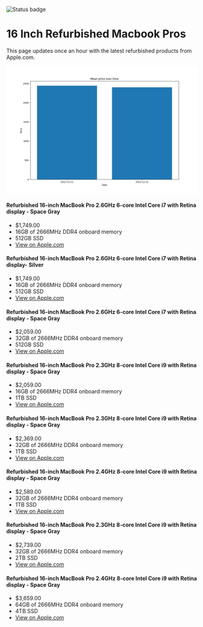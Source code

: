 


![Status badge](https://github.com/seanbehan/apple-intel-refurbs/actions/workflows/python-app.yml/badge.svg)


# 16 Inch Refurbished Macbook Pros

This page updates once an hour with the latest refurbished products from Apple.com. 

![Prices over time](prices.jpg?raw=true "Prices")


#### Refurbished 16-inch MacBook Pro 2.6GHz 6-core Intel Core i7 with Retina display - Space Gray
- $1,749.00
- 16GB of 2666MHz DDR4 onboard memory
- 512GB SSD
- [View on Apple.com](https://apple.com/shop/product/FVVJ2LL/A/refurbished-16-inch-macbook-pro-26ghz-6-core-intel-core-i7-with-retina-display-space-gray?fnode=d3a66028a70289e685e30ac1b33a89cc4740c53ca92f5a5a1fc893faa533f086444e4ef2bb4c534c17cea72d057d70196be67a6feb33927bc386cbfeaf1c4f182e223f652ec180567328d33c2a13a7bd)
    
#### Refurbished 16-inch MacBook Pro 2.6GHz 6-core Intel Core i7 with Retina display- Silver
- $1,749.00
- 16GB of 2666MHz DDR4 onboard memory
- 512GB SSD
- [View on Apple.com](https://apple.com/shop/product/FVVL2LL/A/refurbished-16-inch-macbook-pro-26ghz-6-core-intel-core-i7-with-retina-display-silver?fnode=d3a66028a70289e685e30ac1b33a89cc4740c53ca92f5a5a1fc893faa533f086444e4ef2bb4c534c17cea72d057d70196be67a6feb33927bc386cbfeaf1c4f182e223f652ec180567328d33c2a13a7bd)
    
#### Refurbished 16-inch MacBook Pro 2.6GHz 6-core Intel Core i7 with Retina display - Space Gray
- $2,059.00
- 32GB of 2666MHz DDR4 onboard memory
- 512GB SSD
- [View on Apple.com](https://apple.com/shop/product/G0XZ9LL/A/refurbished-16-inch-macbook-pro-26ghz-6-core-intel-core-i7-with-retina-display-space-gray?fnode=d3a66028a70289e685e30ac1b33a89cc4740c53ca92f5a5a1fc893faa533f086444e4ef2bb4c534c17cea72d057d70196be67a6feb33927bc386cbfeaf1c4f182e223f652ec180567328d33c2a13a7bd)
    
#### Refurbished 16-inch MacBook Pro 2.3GHz 8-core Intel Core i9 with Retina display - Space Gray
- $2,059.00
- 16GB of 2666MHz DDR4 onboard memory
- 1TB SSD
- [View on Apple.com](https://apple.com/shop/product/FVVK2LL/A/refurbished-16-inch-macbook-pro-23ghz-8-core-intel-core-i9-with-retina-display-space-gray?fnode=d3a66028a70289e685e30ac1b33a89cc4740c53ca92f5a5a1fc893faa533f086444e4ef2bb4c534c17cea72d057d70196be67a6feb33927bc386cbfeaf1c4f182e223f652ec180567328d33c2a13a7bd)
    
#### Refurbished 16-inch MacBook Pro 2.3GHz 8-core Intel Core i9 with Retina display - Space Gray
- $2,369.00
- 32GB of 2666MHz DDR4 onboard memory
- 1TB SSD
- [View on Apple.com](https://apple.com/shop/product/G0Y07LL/A/refurbished-16-inch-macbook-pro-23ghz-8-core-intel-core-i9-with-retina-display-space-gray?fnode=d3a66028a70289e685e30ac1b33a89cc4740c53ca92f5a5a1fc893faa533f086444e4ef2bb4c534c17cea72d057d70196be67a6feb33927bc386cbfeaf1c4f182e223f652ec180567328d33c2a13a7bd)
    
#### Refurbished 16-inch MacBook Pro 2.4GHz 8-core Intel Core i9 with Retina display - Space Gray
- $2,589.00
- 32GB of 2666MHz DDR4 onboard memory
- 1TB SSD
- [View on Apple.com](https://apple.com/shop/product/G0ZN1LL/A/refurbished-16-inch-macbook-pro-24ghz-8-core-intel-core-i9-with-retina-display-space-gray?fnode=d3a66028a70289e685e30ac1b33a89cc4740c53ca92f5a5a1fc893faa533f086444e4ef2bb4c534c17cea72d057d70196be67a6feb33927bc386cbfeaf1c4f182e223f652ec180567328d33c2a13a7bd)
    
#### Refurbished 16-inch MacBook Pro 2.3GHz 8-core Intel Core i9 with Retina display - Space Gray
- $2,739.00
- 32GB of 2666MHz DDR4 onboard memory
- 2TB SSD
- [View on Apple.com](https://apple.com/shop/product/G0Y0CLL/A/refurbished-16-inch-macbook-pro-23ghz-8-core-intel-core-i9-with-retina-display-space-gray?fnode=d3a66028a70289e685e30ac1b33a89cc4740c53ca92f5a5a1fc893faa533f086444e4ef2bb4c534c17cea72d057d70196be67a6feb33927bc386cbfeaf1c4f182e223f652ec180567328d33c2a13a7bd)
    
#### Refurbished 16-inch MacBook Pro 2.4GHz 8-core Intel Core i9 with Retina display - Space Gray
- $3,659.00
- 64GB of 2666MHz DDR4 onboard memory
- 4TB SSD
- [View on Apple.com](https://apple.com/shop/product/G0ZNBLL/A/refurbished-16-inch-macbook-pro-24ghz-8-core-intel-core-i9-with-retina-display-space-gray?fnode=d3a66028a70289e685e30ac1b33a89cc4740c53ca92f5a5a1fc893faa533f086444e4ef2bb4c534c17cea72d057d70196be67a6feb33927bc386cbfeaf1c4f182e223f652ec180567328d33c2a13a7bd)
    